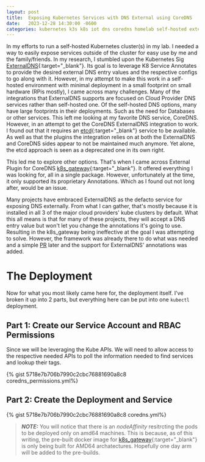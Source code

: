 ```yaml
---
layout: post
title:  Exposing Kubernetes Services with DNS External using CoreDNS
date:   2023-12-28 14:30:00 -0600
categories: kubernetes k3s k8s iot dns coredns homelab self-hosted externaldns
---
```


In my efforts to run a self-hosted Kubernetes cluster(s) in my lab. 
I needed a way to easily expose services outside of the cluster for easy use by me and the family/friends.
In my research, I stumbled upon the Kubernetes Sig [ExternalDNS](https://github.com/kubernetes-sigs/external-dns){:target="_blank"}.
Its goal is to leverage K8 Service Annotates to provide the desired external DNS entry values and the respective configs to go along with it. 
However, in my attempt to make this work in a self-hosted environment with minimal deployment in a small footprint on small hardware (RPis mostly), I came across many challenges.
Many of the integrations that ExternalDNS supports are focused on Cloud Provider DNS services rather than self-hosted one. 
Of the self-hosted DNS options, many have large footprints in their deployments. 
Such as the need for Databases or other services. 
This left me looking at my favorite DNS service, CoreDNS. 
However, in an attempt to get the CoreDNS ExternalDNS integration to work. 
I found out that it requires an [etcd](https://etcd.io/){:target="_blank"} service to be available. 
As well as that the plugins the integration relies on at both the ExternalDNS and CoreDNS sides appear to not be maintained much anymore.
Yet alone, the etcd approach is seen as a deprecated one in its own right. 

This led me to explore other options.
That's when I came across External Plugin for CoreDNS [k8s_gateway](https://github.com/ori-edge/k8s_gateway){:target="_blank"}.
It offered everything I was looking for, all in a single package.
However, unfortunately at the time, it only supported its proprietary Annotations.
Which as I found out not long after, would be an issue.

Many projects have embraced ExternalDNS as the defacto service for exposing DNS externally.
From what I can gather, that's mostly because it is installed in all 3 of the major cloud providers' kube clusters by default.
What this all means is that for many of these projects, they will accept a DNS entry value but won't let you change the annotations it's going to use. 
Resulting in the k8s_gateway being ineffective at the goal I was attempting to solve.
However, the framework was already there to do what was needed and a simple [PR](https://github.com/ori-edge/k8s_gateway/pull/170) later and the support for ExternalDNS' annotations was added.

# The Deployment

Now for what you most likely came here for, the deployment itself.
I've broken it up into 2 parts, but everything here can be put into one `kubectl` deployment.

## Part 1: Create our Service Account and RBAC Permissions

Since we will be leveraging the Kube APIs. 
We will need to allow access to the respective needed APIs to poll the information needed to find services and lookup their tags.

{% gist 5718e7b706b7990c2cbc76881690a8c8 coredns_permissions.yml%}

## Part 2: Create the Deployment and Service

{% gist 5718e7b706b7990c2cbc76881690a8c8 coredns.yml%}

> **_NOTE:_**  You will notice that there is an *nodeAffinity* resitrcting the pods to be deployed only on amd64 machines. This is because, as of this writing, the pre-built docker image for [k8s_gateway](https://github.com/ori-edge/k8s_gateway){:target="_blank"} is only being built for AMD64 archatectures. Hopefully one day arm will be added to the pre-builds.